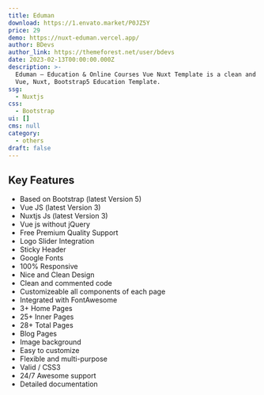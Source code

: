 ```yaml
---
title: Eduman
download: https://1.envato.market/P0JZ5Y
price: 29
demo: https://nuxt-eduman.vercel.app/
author: BDevs
author_link: https://themeforest.net/user/bdevs
date: 2023-02-13T00:00:00.000Z
description: >-
  Eduman – Education & Online Courses Vue Nuxt Template is a clean and modern
  Vue, Nuxt, Bootstrap5 Education Template.
ssg:
  - Nuxtjs
css:
  - Bootstrap
ui: []
cms: null
category:
  - others
draft: false
---
```

## Key Features

- Based on Bootstrap (latest Version 5)
- Vue JS (latest Version 3)
- Nuxtjs Js (latest Version 3)
- Vue js without jQuery
- Free Premium Quality Support
- Logo Slider Integration
- Sticky Header
- Google Fonts
- 100% Responsive
- Nice and Clean Design
- Clean and commented code
- Customizeable all components of each page
- Integrated with FontAwesome
- 3+ Home Pages
- 25+ Inner Pages
- 28+ Total Pages
- Blog Pages
- Image background
- Easy to customize
- Flexible and multi-purpose
- Valid / CSS3
- 24/7 Awesome support
- Detailed documentation
